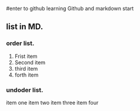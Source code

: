 #enter to github
learning Github and markdown
start

## list in MD.

### order list.

1. Frist item
2. Second item
3. third item
4. forth item

### undoder list.

item one
item two
item three
item four
